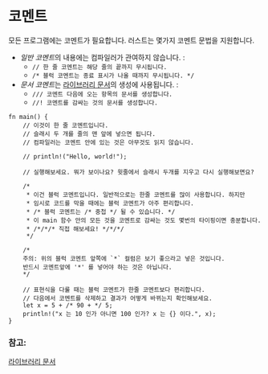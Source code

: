# 코멘트

모든 프로그램에는 코멘트가 필요합니다. 러스트는 몇가지 코멘트 문법을 
지원합니다.

* *일반 코멘트*의 내용에는 컴파일러가 관여하지 않습니다. :
   * `// 한 줄 코멘트는 해당 줄의 끝까지 무시됩니다.`
   * `/* 블럭 코멘트는 종료 표시가 나올 때까지 무시됩니다. */`
* *문서 코멘트*는 [라이브러리 문서][docs]의 생성에 사용됩니다. :
   * `/// 코멘트 다음에 오는 항목의 문서를 생성합니다.`
   * `//! 코멘트를 감싸는 것의 문서를 생성합니다.`

```rust,editable
fn main() {
    // 이것이 한 줄 코멘트입니다.
    // 슬래시 두 개를 줄의 맨 앞에 넣으면 됩니다.
    // 컴파일러는 코멘트 안에 있는 것은 아무것도 읽지 않습니다.

    // println!("Hello, world!");

    // 실행해보세요. 뭐가 보이나요? 윗줄에서 슬래시 두개를 지우고 다시 실행해보면요?

    /* 
     * 이건 블럭 코멘트입니다. 일반적으로는 한줄 코멘트를 많이 사용합니다. 하지만
     * 임시로 코드를 막을 때에는 블럭 코멘트가 아주 편리합니다.
     * /* 블럭 코멘트는 /* 중첩 */ 될 수 있습니다. */
     * 이 main 함수 안의 모든 것을 코멘트로 감싸는 것도 몇번의 타이핑이면 충분합니다.
     * /*/*/* 직접 해보세요! */*/*/
     */

    /*
    주의: 위의 블럭 코멘트 앞쪽에 `*` 컬럼은 보기 좋으라고 넣은 것입니다. 
    반드시 코멘트앞에 '*' 를 넣어야 하는 것은 아닙니다.
    */

    // 표현식을 다룰 때는 블럭 코멘트가 한줄 코멘트보다 편리합니다.
    // 다음에서 코멘트를 삭제하고 결과가 어떻게 바뀌는지 확인해보세요.
    let x = 5 + /* 90 + */ 5;
    println!("x 는 10 인가 아니면 100 인가? x 는 {} 이다.", x);
}

```

### 참고:

[라이브러리 문서][docs]

[docs]: ../meta/doc.md
